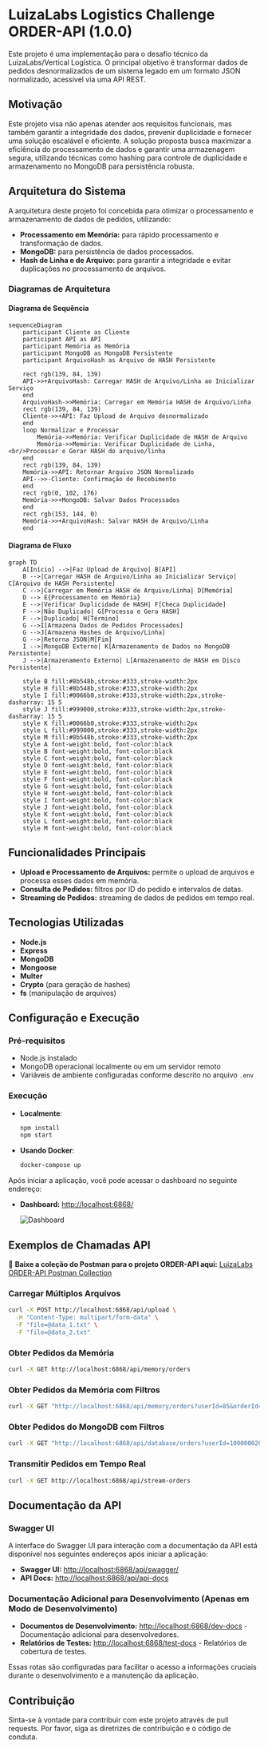 # LuizaLabs Logistics Challenge ORDER-API (1.0.0)

Este projeto é uma implementação para o desafio técnico da LuizaLabs/Vertical Logística. O principal objetivo é transformar dados de pedidos desnormalizados de um sistema legado em um formato JSON normalizado, acessível via uma API REST.

## Motivação

Este projeto visa não apenas atender aos requisitos funcionais, mas também garantir a integridade dos dados, prevenir duplicidade e fornecer uma solução escalável e eficiente. A solução proposta busca maximizar a eficiência do processamento de dados e garantir uma armazenagem segura, utilizando técnicas como hashing para controle de duplicidade e armazenamento no MongoDB para persistência robusta.

## Arquitetura do Sistema

A arquitetura deste projeto foi concebida para otimizar o processamento e armazenamento de dados de pedidos, utilizando:

- **Processamento em Memória:** para rápido processamento e transformação de dados.
- **MongoDB:** para persistência de dados processados.
- **Hash de Linha e de Arquivo:** para garantir a integridade e evitar duplicações no processamento de arquivos.

### Diagramas de Arquitetura

#### Diagrama de Sequência
```mermaid
sequenceDiagram
    participant Cliente as Cliente
    participant API as API
    participant Memória as Memória
    participant MongoDB as MongoDB Persistente
    participant ArquivoHash as Arquivo de HASH Persistente

    rect rgb(139, 84, 139)
    API->>+ArquivoHash: Carregar HASH de Arquivo/Linha ao Inicializar Serviço
    end
    ArquivoHash->>Memória: Carregar em Memória HASH de Arquivo/Linha
    rect rgb(139, 84, 139)
    Cliente->>+API: Faz Upload de Arquivo desnormalizado
    end
    loop Normalizar e Processar
        Memória->>Memória: Verificar Duplicidade de HASH de Arquivo
        Memória->>Memória: Verificar Duplicidade de Linha,<br/>Processar e Gerar HASH do arquivo/linha
    end
    rect rgb(139, 84, 139)
    Memória->>API: Retornar Arquivo JSON Normalizado
    API-->>-Cliente: Confirmação de Recebimento
    end
    rect rgb(0, 102, 176)
    Memória->>+MongoDB: Salvar Dados Processados
    end
    rect rgb(153, 144, 0)
    Memória->>+ArquivoHash: Salvar HASH de Arquivo/Linha
    end
```

#### Diagrama de Fluxo
```mermaid
graph TD
    A[Início] -->|Faz Upload de Arquivo| B[API]
    B -->|Carregar HASH de Arquivo/Linha ao Inicializar Serviço| C[Arquivo de HASH Persistente]
    C -->|Carregar em Memória HASH de Arquivo/Linha| D[Memória]
    D --> E{Processamento em Memória}
    E -->|Verificar Duplicidade de HASH| F[Checa Duplicidade]
    F -->|Não Duplicado| G[Processa e Gera HASH]
    F -->|Duplicado| H[Término]
    G -->I[Armazena Dados de Pedidos Processados]
    G -->J[Armazena Hashes de Arquivo/Linha]
    G -->|Retorna JSON|M[Fim]
    I -->|MongoDB Externo| K[Armazenamento de Dados no MongoDB Persistente]
    J -->|Armazenamento Externo| L[Armazenamento de HASH em Disco Persistente]

    style B fill:#8b548b,stroke:#333,stroke-width:2px
    style H fill:#8b548b,stroke:#333,stroke-width:2px
    style I fill:#0066b0,stroke:#333,stroke-width:2px,stroke-dasharray: 15 5
    style J fill:#999000,stroke:#333,stroke-width:2px,stroke-dasharray: 15 5
    style K fill:#0066b0,stroke:#333,stroke-width:2px
    style L fill:#999000,stroke:#333,stroke-width:2px
    style M fill:#8b548b,stroke:#333,stroke-width:2px
    style A font-weight:bold, font-color:black
    style B font-weight:bold, font-color:black
    style C font-weight:bold, font-color:black
    style D font-weight:bold, font-color:black
    style E font-weight:bold, font-color:black
    style F font-weight:bold, font-color:black
    style G font-weight:bold, font-color:black
    style H font-weight:bold, font-color:black
    style I font-weight:bold, font-color:black
    style J font-weight:bold, font-color:black
    style K font-weight:bold, font-color:black
    style L font-weight:bold, font-color:black
    style M font-weight:bold, font-color:black
```

## Funcionalidades Principais

- **Upload e Processamento de Arquivos:** permite o upload de arquivos e processa esses dados em memória.
- **Consulta de Pedidos:** filtros por ID do pedido e intervalos de datas.
- **Streaming de Pedidos:** streaming de dados de pedidos em tempo real.

## Tecnologias Utilizadas

- **Node.js**
- **Express**
- **MongoDB**
- **Mongoose**
- **Multer**
- **Crypto** (para geração de hashes)
- **fs** (manipulação de arquivos)

## Configuração e Execução

### Pré-requisitos

- Node.js instalado
- MongoDB operacional localmente ou em um servidor remoto
- Variáveis de ambiente configuradas conforme descrito no arquivo `.env`

### Execução

- **Localmente**:
  ```bash
  npm install
  npm start
  ```

- **Usando Docker**:
  ```bash
  docker-compose up
  ```
Após iniciar a aplicação, você pode acessar o dashboard no seguinte endereço:

- **Dashboard:** [http://localhost:6868/](http://localhost:6868/)
  
  ![Dashboard](https://github.com/caputomarcos/luizalabs-logistics-challenge-order-api/assets/3945941/bc67399c-29cf-4a8e-89f0-f27d78863477)


## Exemplos de Chamadas API

🔗 **Baixe a coleção do Postman para o projeto ORDER-API aqui:**
[LuizaLabs ORDER-API Postman Collection](https://raw.githubusercontent.com/caputomarcos/luizalabs-logistics-challenge-order-api/main/luizalabs-logistics-challenge-order-api.postman_collection.json)

### Carregar Múltiplos Arquivos

```bash
curl -X POST http://localhost:6868/api/upload \
  -H "Content-Type: multipart/form-data" \
  -F "file=@data_1.txt" \
  -F "file=@data_2.txt"
```

### Obter Pedidos da Memória

```bash
curl -X GET http://localhost:6868/api/memory/orders
```

### Obter Pedidos da Memória com Filtros

```bash
curl -X GET "http://localhost:6868/api/memory/orders?userId=85&orderId=909"
```

### Obter Pedidos do MongoDB com Filtros

```bash
curl -X GET "http://localhost:6868/api/database/orders?userId=1000000200&orderId=1839"
```

### Transmitir Pedidos em Tempo Real

```bash
curl -X GET http://localhost:6868/api/stream-orders
```

## Documentação da API

### Swagger UI
A interface do Swagger UI para interação com a documentação da API está disponível nos seguintes endereços após iniciar a aplicação:
- **Swagger UI:** [http://localhost:6868/api/swagger/](http://localhost:6868/api/swagger/)
- **API Docs:** [http://localhost:6868/api/api-docs](http://localhost:6868/api/api-docs)

### Documentação Adicional para Desenvolvimento (Apenas em Modo de Desenvolvimento)
- **Documentos de Desenvolvimento:** [http://localhost:6868/dev-docs](http://localhost:6868/dev-docs) - Documentação adicional para desenvolvedores.
- **Relatórios de Testes:** [http://localhost:6868/test-docs](http://localhost:6868/test-docs) - Relatórios de cobertura de testes.

Essas rotas são configuradas para facilitar o acesso a informações cruciais durante o desenvolvimento e a manutenção da aplicação.

## Contribuição

Sinta-se à vontade para contribuir com este projeto através de pull requests. Por favor, siga as diretrizes de contribuição e o código de conduta.
